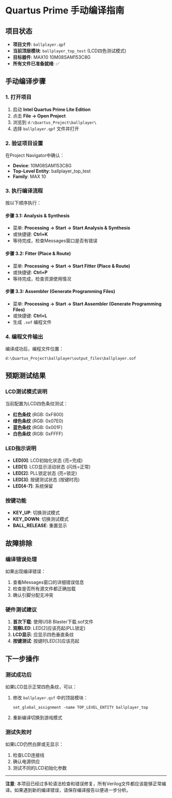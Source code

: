 # Quartus Prime 手动编译指南

## 项目状态
- **项目文件**: `ballplayer.qpf`
- **当前顶层模块**: `ballplayer_top_test` (LCD四色测试模式)
- **目标器件**: MAX10 10M08SAM153C8G
- **所有文件已准备就绪**: ✅

## 手动编译步骤

### 1. 打开项目
1. 启动 **Intel Quartus Prime Lite Edition**
2. 点击 **File → Open Project**
3. 浏览到 `d:\Quartus_Project\ballplayer\`
4. 选择 `ballplayer.qpf` 文件并打开

### 2. 验证项目设置
在Project Navigator中确认：
- **Device**: 10M08SAM153C8G
- **Top-Level Entity**: ballplayer_top_test
- **Family**: MAX 10

### 3. 执行编译流程
按以下顺序执行：

#### 步骤 3.1: Analysis & Synthesis
- 菜单: **Processing → Start → Start Analysis & Synthesis**
- 或快捷键: **Ctrl+K**
- 等待完成，检查Messages窗口是否有错误

#### 步骤 3.2: Fitter (Place & Route)
- 菜单: **Processing → Start → Start Fitter (Place & Route)**
- 或快捷键: **Ctrl+P**
- 等待完成，检查资源使用情况

#### 步骤 3.3: Assembler (Generate Programming Files)
- 菜单: **Processing → Start → Start Assembler (Generate Programming Files)**
- 或快捷键: **Ctrl+L**
- 生成 `.sof` 编程文件

### 4. 编程文件输出
编译成功后，编程文件位置：
```
d:\Quartus_Project\ballplayer\output_files\ballplayer.sof
```

## 预期测试结果

### LCD测试模式说明
当前配置为LCD四色条纹测试：
- **红色条纹** (RGB: 0xF800)
- **绿色条纹** (RGB: 0x07E0) 
- **蓝色条纹** (RGB: 0x001F)
- **白色条纹** (RGB: 0xFFFF)

### LED指示说明
- **LED[0]**: LCD初始化状态 (亮=完成)
- **LED[1]**: LCD显示活动状态 (闪烁=正常)
- **LED[2]**: PLL锁定状态 (亮=锁定)
- **LED[3]**: 按键测试状态 (按键时亮)
- **LED[4-7]**: 系统保留

### 按键功能
- **KEY_UP**: 切换测试模式
- **KEY_DOWN**: 切换测试模式  
- **BALL_RELEASE**: 重置显示

## 故障排除

### 编译错误处理
如果出现编译错误：
1. 查看Messages窗口的详细错误信息
2. 检查是否所有源文件都正确加载
3. 确认引脚分配无冲突

### 硬件测试建议
1. **首次下载**: 使用USB Blaster下载.sof文件
2. **观察LED**: LED[2]应该亮起(PLL锁定)
3. **LCD显示**: 应显示四色垂直条纹
4. **按键测试**: 按键时LED[3]应该亮起

## 下一步操作

### 测试成功后
如果LCD显示正常四色条纹，可以：
1. 修改 `ballplayer.qsf` 中的顶层模块：
   ```
   set_global_assignment -name TOP_LEVEL_ENTITY ballplayer_top
   ```
2. 重新编译切换到游戏模式

### 测试失败时
如果LCD仍然白屏或无显示：
1. 检查LCD连接线
2. 确认电源供应
3. 测试不同的LCD初始化参数

---

**注意**: 本项目已经过多轮语法检查和错误修复，所有Verilog文件都应该能够正常编译。如果遇到新的编译错误，请保存编译报告以便进一步分析。
